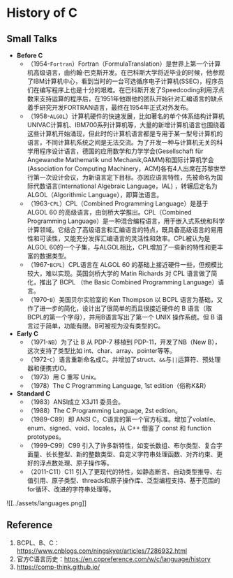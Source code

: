 # History of C

## Small Talks
* **Before C**
	* （1954-`Fortran`）Fortran（FormulaTranslation）是世界上第一个计算机高级语言，由约翰·巴克斯开发。在巴科斯大学将近毕业的时候，他参观了IBM计算机中心，看到当时的一台可选循序电子计算机(SSEC)，程序员们在编写程序上也是十分的艰难。在巴科斯开发了Speedcoding利用浮点数来支持运算的程序后，在1951年他跟他的团队开始针对汇编语言的缺点着手研究开发FORTRAN语言，最终在1954年正式对外发布。
	* （1958-`ALGOL`）计算机硬件的快速发展，比如著名的单个体系结构计算机UNIVAC计算机、IBM700系列计算机等，大量的新增计算机语言也围绕着这些计算机开始涌现，但此时的计算机语言都是专用于某一型号计算机的语言，不同计算机系统之间是无法交流。为了开发一种与计算机无关的科学用程序设计语言，德国的应用数学和力学学会(Gesellschaft für Angewandte Mathematik und Mechanik,GAMM)和国际计算机学会(Association for Computing Machinery，ACM)各有4人出席在苏黎世举行第一次设计会议，为新语言定下目标。亦因应语言特性，先被命名为国际代数语言(International Algebraic Language，IAL) ，转辗后定名为ALGOL（Algorithmic Language），即算法语言。
	* （1963-`CPL`）CPL（Combined Programming Language）是基于 ALGOL 60 的高级语言，由剑桥大学推出。CPL（Combined Programming Language）是一种混合编程语言，用于嵌入式系统和科学计算领域。它结合了高级语言和汇编语言的特点，既具备高级语言的易用性和可读性，又能充分发挥汇编语言的灵活性和效率。CPL被认为是ALGOL 60的一个子集，与ALGOL相比，CPL增加了一些新的特性和更丰富的数据类型。
	* （1967-`BCPL`）CPL语言在 ALGOL 60 的基础上接近硬件一些，但规模比较大，难以实现。英国剑桥大学的 Matin Richards 对 CPL 语言做了简化，推出了 BCPL （the Basic Combined Programming Language）语言。
	* （1970-`B`）美国贝尔实验室的 Ken Thompson 以 BCPL 语言为基础，又作了进一步的简化，设计出了很简单的而且很接近硬件的 B 语言（取BCPL的第一个字母），并用B语言写出了第一个 UNIX 操作系统。但 B 语言过于简单，功能有限。B可被视为没有类型的C。
* **Early C**
	* （1971-`NB`）为了让 B 从 PDP-7 移植到 PDP-11，开发了NB（New B），这次支持了类型比如 int、char、array、pointer等等。
	* （1972-`C`）语言重新命名成C。并增加了struct、`&&`与`||`运算符、预处理器和便携式IO。
	* （1973）用 C 重写 Unix。
	* （1978）The C Programming Language, 1st edition（俗称K&R）
* **Standard C**
	* （1983）ANSI成立 X3J11 委员会。
	* （1988）The C Programming Language, 2st edition。
	* （1989-C89）即 ANSI C，C语言的第一个官方标准。增加了volatile、enum、signed、void、locales，从 C++ 借鉴了 const 和 function prototypes。
	* （1999-C99）C99 引入了许多新特性，如变长数组、布尔类型、复合字面量、长长整型、新的整数类型、自定义字符串处理函数、对齐约束、更好的浮点数处理、原子操作等。
	* （2011-C11）C11 引入了更现代的特性，如静态断言、自动类型推导、右值引用、原子类型、threads和原子操作库、泛型编程支持、基于范围的for循环、改进的字符串处理等。

![[../assets/languages.png]]

## Reference
1. BCPL、B、C：https://www.cnblogs.com/ningskyer/articles/7286932.html
2. 官方C语言历史：https://en.cppreference.com/w/c/language/history
3. https://comp-think.github.io/